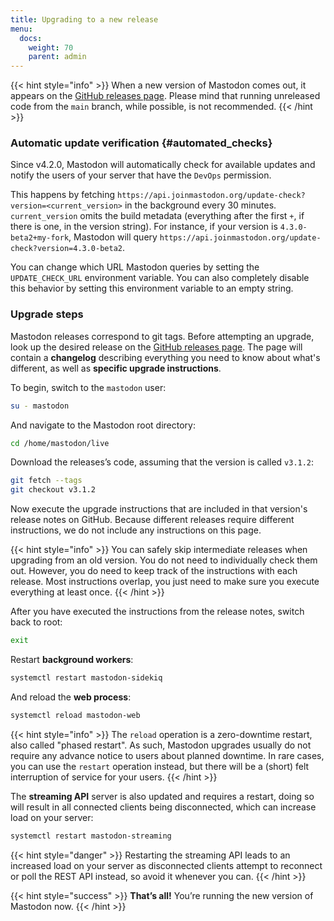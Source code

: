 ```yaml
---
title: Upgrading to a new release
menu:
  docs:
    weight: 70
    parent: admin
---
```


{{< hint style="info" >}}
When a new version of Mastodon comes out, it appears on the [GitHub releases page](https://github.com/mastodon/mastodon/releases). Please mind that running unreleased code from the `main` branch, while possible, is not recommended.
{{< /hint >}}

### Automatic update verification {#automated_checks}

Since v4.2.0, Mastodon will automatically check for available updates and notify the users of your server that have the `DevOps` permission.

This happens by fetching `https://api.joinmastodon.org/update-check?version=<current_version>` in the background every 30 minutes. `current_version` omits the build metadata (everything after the first `+`, if there is one, in the version string). For instance, if your version is `4.3.0-beta2+my-fork`, Mastodon will query `https://api.joinmastodon.org/update-check?version=4.3.0-beta2`.

You can change which URL Mastodon queries by setting the `UPDATE_CHECK_URL` environment variable. You can also completely disable this behavior by setting this environment variable to an empty string.

### Upgrade steps

Mastodon releases correspond to git tags. Before attempting an upgrade, look up the desired release on the [GitHub releases page](https://github.com/mastodon/mastodon/releases). The page will contain a **changelog** describing everything you need to know about what's different, as well as **specific upgrade instructions**.

To begin, switch to the `mastodon` user:

```bash
su - mastodon
```

And navigate to the Mastodon root directory:

```bash
cd /home/mastodon/live
```

Download the releases’s code, assuming that the version is called `v3.1.2`:

```bash
git fetch --tags
git checkout v3.1.2
```

Now execute the upgrade instructions that are included in that version's release notes on GitHub. Because different releases require different instructions, we do not include any instructions on this page.

{{< hint style="info" >}}
You can safely skip intermediate releases when upgrading from an old version. You do not need to individually check them out. However, you do need to keep track of the instructions with each release. Most instructions overlap, you just need to make sure you execute everything at least once.
{{< /hint >}}

After you have executed the instructions from the release notes, switch back to root:

```bash
exit
```

Restart **background workers**:

```bash
systemctl restart mastodon-sidekiq
```

And reload the **web process**:

```bash
systemctl reload mastodon-web
```

{{< hint style="info" >}}
The `reload` operation is a zero-downtime restart, also called "phased restart". As such, Mastodon upgrades usually do not require any advance notice to users about planned downtime. In rare cases, you can use the `restart` operation instead, but there will be a (short) felt interruption of service for your users.
{{< /hint >}}

The **streaming API** server is also updated and requires a restart, doing so will result in all connected clients being disconnected, which can increase load on your server:

```bash
systemctl restart mastodon-streaming
```

{{< hint style="danger" >}}
Restarting the streaming API leads to an increased load on your server as disconnected clients attempt to reconnect or poll the REST API instead, so avoid it whenever you can.
{{< /hint >}}

{{< hint style="success" >}}
**That’s all!** You’re running the new version of Mastodon now.
{{< /hint >}}
